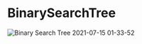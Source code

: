 # BinarySearchTree

![Binary Search Tree 2021-07-15 01-33-52](https://user-images.githubusercontent.com/63575713/125686418-e7204f1d-087d-45ca-b589-7fceea1a0be7.gif)


